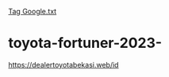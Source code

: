 [Tag Google.txt](https://github.com/toyotalandcluiser2023/toyota-fortuner-2023-/files/12565193/Tag.Google.txt)
# toyota-fortuner-2023-
https://dealertoyotabekasi.web/id

